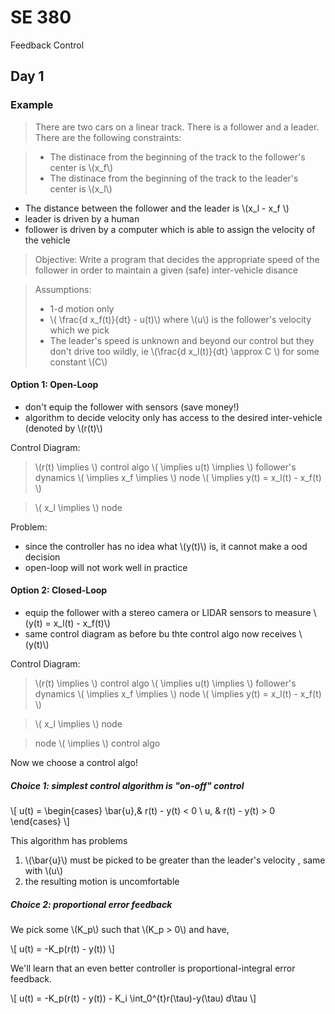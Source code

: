 # SE 380

Feedback Control

## Day 1

### Example

> There are two cars on a linear track. There is a follower and a leader. There are the following constraints:

> * The distinace from the beginning of the track to the follower's center is \\(x_f\\)
> * The distinace from the beginning of the track to the leader's center is \\(x_l\\)
* The distance between the follower and the leader is \\(x_l - x_f \\)
* leader is driven by a human
* follower is driven by a computer which is able to assign the velocity of the vehicle

> Objective: Write a program that decides the appropriate speed of the follower in order to maintain a given (safe) inter-vehicle disance

> Assumptions:
> 
>   * 1-d motion only
>   * \\( \frac{d x_f(t)}{dt} - u(t)\\) where \\(u\\) is the follower's velocity which we pick
>   * The leader's speed is unknown and beyond our control but they don't drive too wildly, ie \\(\frac{d x_l(t)}{dt} \approx C \\) for some constant \\(C\\)

#### Option 1: Open-Loop

* don't equip the follower with sensors (save money!)
* algorithm to decide velocity only has access to the desired inter-vehicle (denoted by \\(r(t)\\)

Control Diagram:

> \\(r(t) \implies \\) control algo \\( \implies u(t) \implies \\) follower's dynamics \\( \implies x_f \implies \\) node \\( \implies y(t) = x_l(t) - x_f(t) \\)

> \\( x_l \implies \\) node

Problem:

* since the controller has no idea what \\(y(t)\\) is, it cannot make a ood decision
* open-loop will not work well in practice

#### Option 2: Closed-Loop

* equip the follower with a stereo camera or LIDAR sensors to measure \\(y(t) = x_l(t) - x_f(t)\\)
* same control diagram as before bu thte control algo now receives \\(y(t)\\)

Control Diagram:

> \\(r(t) \implies \\) control algo \\( \implies u(t) \implies \\) follower's dynamics \\( \implies x_f \implies \\) node \\( \implies y(t) = x_l(t) - x_f(t) \\)

> \\( x_l \implies \\) node

> node \\( \implies \\) control algo

Now we choose a control algo!

##### Choice 1: simplest control algorithm is "on-off" control

\\[
u(t) = 
\begin{cases}
    \bar{u},& r(t) - y(t) < 0 \\
    u, & r(t) - y(t) > 0
\end{cases}
\\]

This algorithm has problems

1. \\(\bar{u}\\) must be picked to be greater than the leader's velocity , same with \\(u\\)
2. the resulting motion is uncomfortable

##### Choice 2: proportional error feedback

We pick some \\(K_p\\) such that \\(K_p > 0\\) and have,

\\[
u(t) = -K_p(r(t) - y(t))
\\]

We'll learn that an even better controller is proportional-integral error feedback.

\\[
u(t) = -K_p(r(t) - y(t)) - K_i \int_0^{t}r(\tau)-y(\tau) d\tau
\\]
